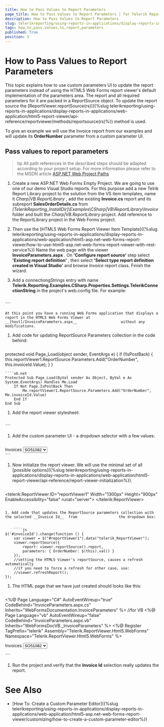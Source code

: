```yaml
---
title: How to Pass Values to Report Parameters
page_title: How to Pass Values to Report Parameters | for Telerik Reporting Documentation
description: How to Pass Values to Report Parameters
slug: telerikreporting/using-reports-in-applications/display-reports-in-applications/web-application/html5-asp.net-web-forms-report-viewer/customizing/how-to-pass-values-to-report-parameters
tags: how,to,pass,values,to,report,parameters
published: True
position: 5
---
```


# How to Pass Values to Report Parameters



This topic explains how to use custom parameters UI to update the report parameters instead of using the HTML5 Web Forms report viewer's default         implementation of the parameters area. The report and all required parameters for it are packed in a ReportSource object.         To update the report source the [ReportViewer.reportSource(rs)]({%slug telerikreporting/using-reports-in-applications/display-reports-in-applications/web-application/html5-report-viewer/api-reference/reportviewer/methods/reportsource(rs)%}) method is used.       

To give an example we will use the Invoice report from our examples and will update its __OrderNumber__  parameter         from a custom parameter UI.       

## Pass values to report parameters

>tip All path references in the described steps should be adapted according             to your project setup. For more information please refer to the MSDN article              [ASP.NET Web Project Paths](http://msdn.microsoft.com/en-us/library/ms178116.aspx) 

1. Create a new ASP.NET Web Forms Empty Project.                   We are going to use one of our demo Visual Studio reports. For this purpose add a new Telrik Report Library project to the solution from the VS item templates, name it *Charp|VB.ReportLibrary* , add the existing __Invoice.cs__  report and its subreport __SalesOrderDetails.cs__  from *[TelerikReporting_InstallDir]\Examples\CSharp|VB\ReportLibrary\Invoice*  folder and built the *Charp|VB.ReportLibrary*  project. Add reference to the ReportLibrary project in the Web Forms project.                 

1. Then use the                    [HTML5 Web Forms Report Viewer Item Template]({%slug telerikreporting/using-reports-in-applications/display-reports-in-applications/web-application/html5-asp.net-web-forms-report-viewer/how-to-use-html5-asp.net-web-forms-report-viewer-with-rest-service%})    Name the web page with the viewer                   __InvoiceParameters.aspx__ . On __'Configure report source'__  step                    select __'Existing report definition'__ , then select                    __'Select type report definition created in Visual Studio'__  and browse                    *Invoice*  report class.                     Finish the wizard.

1. Add a connectiongStrings entry with name __Telerik.Reporting.Examples.CSharp.Properties.Settings.TelerikConnectionString__                    in the project's web.config file. For example:                 

    
    ````xml
<connectionStrings>
     <add name="Telerik.Reporting.Examples.CSharp.Properties.Settings.TelerikConnectionString"
                connectionString="Data Source=(local);Initial Catalog=AdventureWorks;Integrated Security=SSPI"
                providerName="System.Data.SqlClient" />
</connectionStrings>
````

    At this point you have a running Web Forms application that displays a report in the HTML5 Web Forms Viewer at __[host]/InvoiceParameters.aspx__                    without any modifications.                 

1. Add code for updating ReportSource Parameters collection in the code behind:                 

    
    ````C#
protected void Page_Load(object sender, EventArgs e)
{
    if (!IsPostBack)
    {
        this.reportViewer1.ReportSource.Parameters.Add("OrderNumber", this.invoiceId.Value);
    }
}
````
````vb.net
Protected Sub Page_Load(ByVal sender As Object, ByVal e As System.EventArgs) Handles Me.Load
    If Not Page.IsPostBack Then
        Me.reportViewer1.ReportSource.Parameters.Add("OrderNumber", Me.invoiceId.Value)
    End If
End Sub
````

1. Add the report viewer stylesheet:

    
    ````html
<!DOCTYPE html>
<html xmlns="http://www.w3.org/1999/xhtml">
<head runat="server">
    <title>Telerik HTML5 Web Forms Report Viewer Form</title>
    <script src="https://ajax.googleapis.com/ajax/libs/jquery/3.3.1/jquery.min.js"></script>
    <style>
        #reportViewer1 {
            position: absolute;
            left: 5px;
            right: 5px;
            top: 40px;
            bottom: 5px;
            overflow: hidden;
            font-family: Verdana, Arial;
        }
    </style>
</head>
````

1. Add the custom parameter UI - a dropdown selector with a few values:

    
    ````html
<div id="invoiceIdSelector" runat="server">
        <label for="invoiceId">Invoices</label>
        <select id="invoiceId" title="Select the Invoice ID" runat="server">
            <option value="SO51081">SO51081</option>
            <option value="SO51082" selected="selected">SO51082</option>
            <option value="SO51083">SO51083</option>
        </select>
    </div>
````

1. Now initialize the report viewer. We will use the minimal set of all                   [possible options]({%slug telerikreporting/using-reports-in-applications/display-reports-in-applications/web-application/html5-report-viewer/api-reference/report-viewer-initialization%}).                 

    
    ````js
<telerik:ReportViewer
    ID="reportViewer1"
    Width="1300px"
    Height="900px"
    EnableAccessibility="false"
    runat="server">
    <ReportSource IdentifierType="TypeReportSource" Identifier="Telerik.Reporting.Examples.CSharp.Invoice, Charp.ReportLibrary, Version=1.0.0.0, Culture=neutral, PublicKeyToken=null">
    </ReportSource>
</telerik:ReportViewer>
````

1. Add code that updates the ReportSource parameters collection with the selected __Invoice Id__  from                   the dropdown box:                 

    
    ````js
$('#invoiceId').change(function () {
    var viewer = $("#reportViewer1").data("telerik_ReportViewer");
    viewer.reportSource({
        report: viewer.reportSource().report,
        parameters: { OrderNumber: $(this).val() }
    });
    //setting the HTML5 Viewer's reportSource, causes a refresh automatically
    //if you need to force a refresh for other case, use:
    //viewer.refreshReport();
});
````

1. The HTML page that we have just created should looks like this:

    
    ````html
<%@ Page Language="C#" AutoEventWireup="true" CodeBehind="InvoiceParameters.aspx.cs" Inherits="WebFormsDocumentation.InvoiceParameters" %>
//for VB <%@ Page Language="vb" AutoEventWireup="false" CodeBehind="InvoiceParameters.aspx.vb" Inherits="WebFormsDocVB._InvoiceParameters" %>
<%@ Register TagPrefix="telerik" Assembly="Telerik.ReportViewer.Html5.WebForms" Namespace="Telerik.ReportViewer.Html5.WebForms" %>
<!DOCTYPE html>
<html xmlns="http://www.w3.org/1999/xhtml">
<head runat="server">
    <title>Telerik HTML5 Web Forms Report Viewer Form</title>
    <script src="https://ajax.googleapis.com/ajax/libs/jquery/3.3.1/jquery.min.js"></script>
    <style>
        #reportViewer1 {
            position: absolute;
            left: 5px;
            right: 5px;
            top: 40px;
            bottom: 5px;
            overflow: hidden;
            font-family: Verdana, Arial;
        }
    </style>
</head>
<body>
    <form runat="server">
        <div id="invoiceIdSelector" runat="server">
            <label for="invoiceId">Invoices</label>
            <select id="invoiceId" title="Select the Invoice ID" runat="server">
                <option value="SO51081">SO51081</option>
                <option value="SO51082" selected="selected">SO51082</option>
                <option value="SO51083">SO51083</option>
            </select>
        </div>
        <telerik:ReportViewer
            ID="reportViewer1"
            Width="1300px"
            Height="900px"
            EnableAccessibility="false"
            runat="server">
            <ReportSource IdentifierType="TypeReportSource" Identifier="Telerik.Reporting.Examples.CSharp.Invoice, Charp.ReportLibrary, Version=1.0.0.0, Culture=neutral, PublicKeyToken=null">
            </ReportSource>
        </telerik:ReportViewer>
    </form>
    <script type="text/javascript">
            $('#invoiceId').change(function () {
                var viewer = $("#reportViewer1").data("telerik_ReportViewer");
                viewer.reportSource({
                    report: viewer.reportSource().report,
                    parameters: { OrderNumber: $(this).val() }
                });
                //setting the HTML5 Viewer's reportSource, causes a refresh automatically
                //if you need to force a refresh for other case, use:
                //viewer.refreshReport();
            });
    </script>
</body>
</html>
````

1. Run the project and verify that the __Invoice Id__  selection really updates the report.                 

# See Also

 * [How To: Create a Custom Parameter Editor]({%slug telerikreporting/using-reports-in-applications/display-reports-in-applications/web-application/html5-asp.net-web-forms-report-viewer/customizing/how-to-create-a-custom-parameter-editor%})
